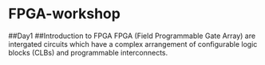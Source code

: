 # FPGA-workshop
##Day1
##Introduction to FPGA
FPGA (Field Programmable Gate Array) are intergated circuits which have a complex arrangement of configurable logic blocks (CLBs) and programmable interconnects.
